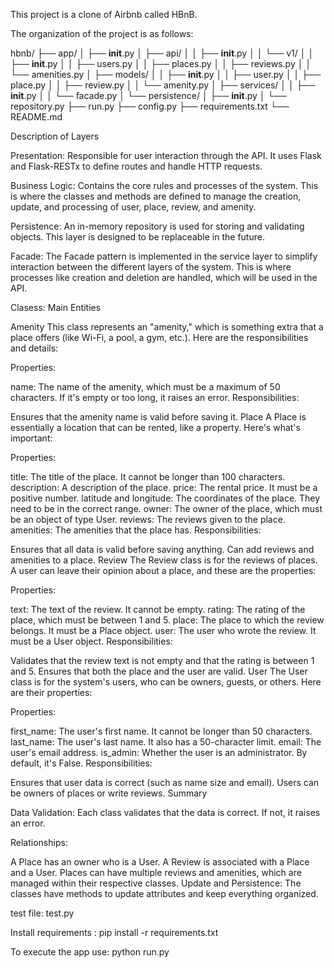 This project is a clone of Airbnb called HBnB.

The organization of the project is as follows:


hbnb/
├── app/
│   ├── __init__.py
│   ├── api/
│   │   ├── __init__.py
│   │   └── v1/
│   │       ├── __init__.py
│   │       ├── users.py
│   │       ├── places.py
│   │       ├── reviews.py
│   │       └── amenities.py
│   ├── models/
│   │   ├── __init__.py
│   │   ├── user.py
│   │   ├── place.py
│   │   ├── review.py
│   │   └── amenity.py
│   ├── services/
│   │   ├── __init__.py
│   │   └── facade.py
│   └── persistence/
│       ├── __init__.py
│       └── repository.py
├── run.py
├── config.py
├── requirements.txt
└── README.md

Description of Layers

Presentation:
Responsible for user interaction through the API. It uses Flask and Flask-RESTx to define routes and handle HTTP requests.

Business Logic:
Contains the core rules and processes of the system. This is where the classes and methods are defined to manage the creation, update, and processing of user, place, review, and amenity.

Persistence:
An in-memory repository is used for storing and validating objects. This layer is designed to be replaceable in the future.

Facade:
The Facade pattern is implemented in the service layer to simplify interaction between the different layers of the system. This is where processes like creation and deletion are handled, which will be used in the API.

Clasess:
Main Entities

Amenity
This class represents an "amenity," which is something extra that a place offers (like Wi-Fi, a pool, a gym, etc.). Here are the responsibilities and details:

Properties:

name: The name of the amenity, which must be a maximum of 50 characters. If it's empty or too long, it raises an error.
Responsibilities:

Ensures that the amenity name is valid before saving it.
Place
A Place is essentially a location that can be rented, like a property. Here's what's important:

Properties:

title: The title of the place. It cannot be longer than 100 characters.
description: A description of the place.
price: The rental price. It must be a positive number.
latitude and longitude: The coordinates of the place. They need to be in the correct range.
owner: The owner of the place, which must be an object of type User.
reviews: The reviews given to the place.
amenities: The amenities that the place has.
Responsibilities:

Ensures that all data is valid before saving anything.
Can add reviews and amenities to a place.
Review
The Review class is for the reviews of places. A user can leave their opinion about a place, and these are the properties:

Properties:

text: The text of the review. It cannot be empty.
rating: The rating of the place, which must be between 1 and 5.
place: The place to which the review belongs. It must be a Place object.
user: The user who wrote the review. It must be a User object.
Responsibilities:

Validates that the review text is not empty and that the rating is between 1 and 5.
Ensures that both the place and the user are valid.
User
The User class is for the system's users, who can be owners, guests, or others. Here are their properties:

Properties:

first_name: The user's first name. It cannot be longer than 50 characters.
last_name: The user's last name. It also has a 50-character limit.
email: The user's email address.
is_admin: Whether the user is an administrator. By default, it's False.
Responsibilities:

Ensures that user data is correct (such as name size and email).
Users can be owners of places or write reviews.
Summary

Data Validation:
Each class validates that the data is correct. If not, it raises an error.

Relationships:

A Place has an owner who is a User.
A Review is associated with a Place and a User.
Places can have multiple reviews and amenities, which are managed within their respective classes.
Update and Persistence:
The classes have methods to update attributes and keep everything organized.


test file:
test.py

Install requirements :
pip install -r requirements.txt

To execute the app use:
python run.py
